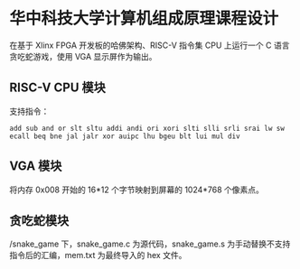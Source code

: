 # 华中科技大学计算机组成原理课程设计

在基于 Xlinx FPGA 开发板的哈佛架构、RISC-V 指令集 CPU 上运行一个 C 语言贪吃蛇游戏，使用 VGA 显示屏作为输出。

## RISC-V CPU 模块
支持指令：
```
add sub and or slt sltu addi andi ori xori slti slli srli srai lw sw ecall beq bne jal jalr xor auipc lhu bgeu blt lui mul div
```

## VGA 模块
将内存 0x008 开始的 16\*12 个字节映射到屏幕的 1024\*768 个像素点。

## 贪吃蛇模块
/snake_game 下，snake_game.c 为源代码，snake_game.s 为手动替换不支持指令后的汇编，mem.txt 为最终导入的 hex 文件。
